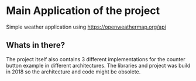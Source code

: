 # Main Application of the project

Simple weather application using https://openweathermap.org/api

## Whats in there?

The project itself also contains 3 different implementations for the counter button example in different architectures. The libraries and project was build in 2018 so the
architecture and code might be obsolete.